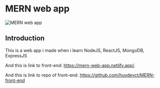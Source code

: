 # MERN web app

![MERN web app](https://i.ibb.co/Z8Y0CJv/Screenshot-2020-10-30-at-11-10-04.png)

## Introduction

This is a web app i made when i learn NodeJS, ReactJS, MongoDB, ExpressJS

And this is link to front-end: https://mern-web-app.netlify.app/.

And this is link to repo of front-end: https://github.com/huydevct/MERN-front-end